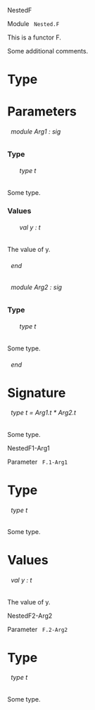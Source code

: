 NestedF

 Module `` Nested.F`` 


This is a functor F.



Some additional comments.


# Type



# Parameters


<a id="argument-1-Arg1"></a>
###### &nbsp; module Arg1 : sig


### Type


<a id="type-t"></a>
###### &nbsp; &nbsp; &nbsp; &nbsp;type t

Some type.





### Values


<a id="val-y"></a>
###### &nbsp; &nbsp; &nbsp; &nbsp;val y : t

The value of y.



###### &nbsp; end



<a id="argument-2-Arg2"></a>
###### &nbsp; module Arg2 : sig


### Type


<a id="type-t"></a>
###### &nbsp; &nbsp; &nbsp; &nbsp;type t

Some type.



###### &nbsp; end




# Signature


<a id="type-t"></a>
###### &nbsp; type t = Arg1.t * Arg2.t

Some type.



NestedF1-Arg1

 Parameter `` F.1-Arg1`` 

# Type


<a id="type-t"></a>
###### &nbsp; type t

Some type.





# Values


<a id="val-y"></a>
###### &nbsp; val y : t

The value of y.



NestedF2-Arg2

 Parameter `` F.2-Arg2`` 

# Type


<a id="type-t"></a>
###### &nbsp; type t

Some type.


